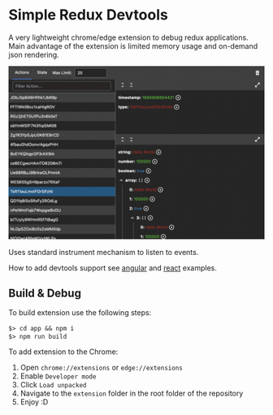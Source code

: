 # Simple Redux Devtools

A very lightweight chrome/edge extension to debug redux applications.
Main advantage of the extension is limited memory usage and on-demand json rendering.

<img src="devtools.png" />

Uses standard instrument mechanism to listen to events.

How to add devtools support see [angular](https://ngrx.io/guide/store-devtools) and [react](https://redux.js.org/usage/configuring-your-store#integrating-the-devtools-extension) examples.

## Build & Debug

To build extension use the following steps:

```
$> cd app && npm i
$> npm run build
```

To add extension to the Chrome:
1. Open `chrome://extensions` or `edge://extensions`
2. Enable `Developer mode`
3. Click `Load unpacked`
4. Navigate to the `extension` folder in the root folder of the repository
5. Enjoy :D
